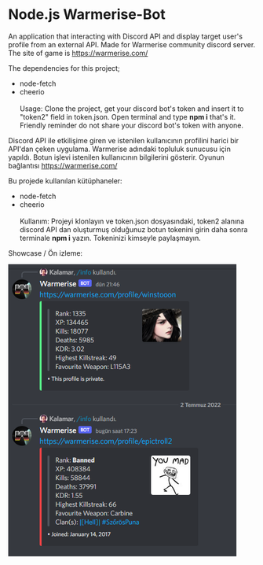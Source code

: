 # Node.js Warmerise-Bot

An application that interacting with Discord API and display target user's profile from an external API. Made for Warmerise community discord server.
The site of game is https://warmerise.com/

The dependencies for this project;
- node-fetch
- cheerio
<br> <br>
Usage:
Clone the project, get your discord bot's token and insert it to "token2" field in token.json. Open terminal and type <b>npm i</b> that's it. Friendly reminder do not share your discord bot's token with anyone.

Discord API ile etkilişime giren ve istenilen kullanıcının profilini harici bir API'dan çeken uygulama. Warmerise adındaki topluluk sunucusu için yapıldı. Botun işlevi istenilen kullanıcının bilgilerini gösterir.
Oyunun bağlantısı https://warmerise.com/

Bu projede kullanılan kütüphaneler:
- node-fetch
- cheerio
<br> <br>
Kullanım:
Projeyi klonlayın ve token.json dosyasındaki, token2 alanına discord API dan oluşturmuş olduğunuz botun tokenini girin daha sonra terminale <b>npm i</b> yazın. Tokeninizi kimseyle paylaşmayın.

Showcase / Ön izleme:

![](image/img.png)
